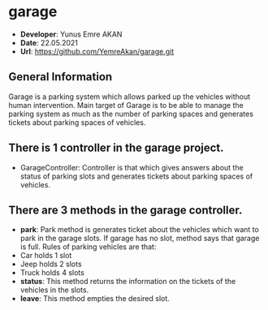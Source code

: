 # garage
- **Developer**: Yunus Emre AKAN
- **Date**: 22.05.2021
- **Url**: https://github.com/YemreAkan/garage.git

## General Information
Garage is a parking system which allows parked up the vehicles without human intervention. Main target of
Garage is  to be able to manage the parking system as much as the number of parking spaces and generates tickets about parking spaces of vehicles.

## There is 1 controller in the garage project.
- GarageController: Controller is that which gives answers about the status of parking slots and generates tickets about parking spaces of vehicles.

## There are 3 methods in the garage controller.
- **park**: Park method is generates ticket about the vehicles which want to park in the garage slots. If garage has no slot, method says that garage is full. Rules of parking vehicles are that:
- Car holds 1 slot
- Jeep holds 2 slots
- Truck holds 4 slots
- **status**: This method returns the information on the tickets of the vehicles in the slots.
- **leave**: This method empties the desired slot. 

